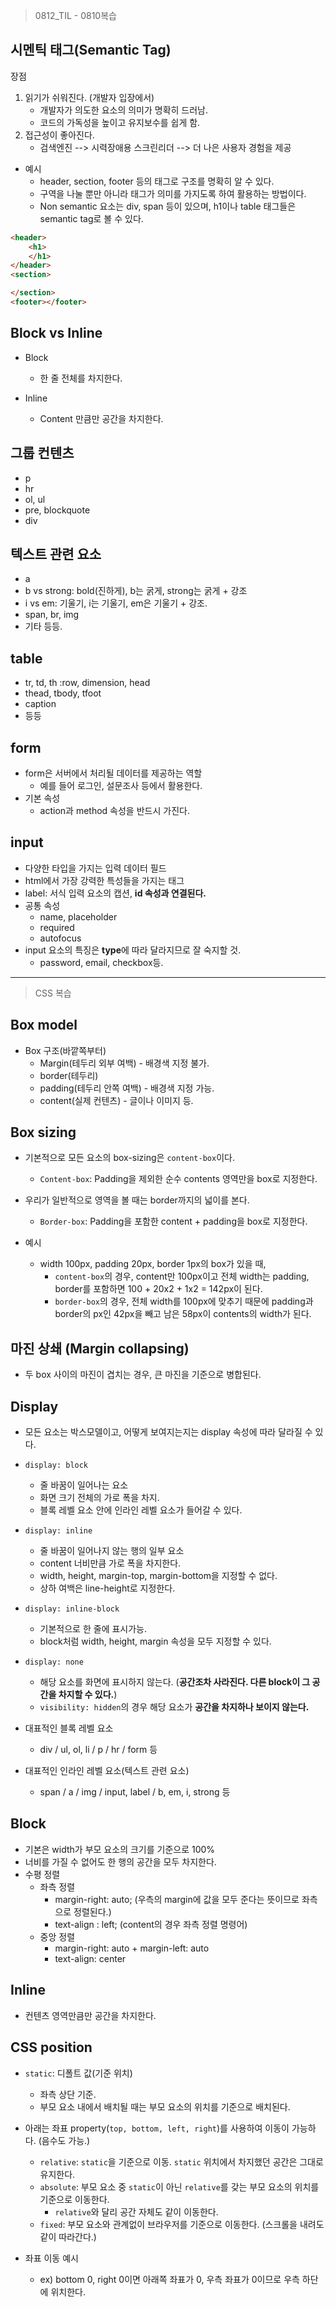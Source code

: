 > 0812_TIL - 0810복습



## 시멘틱 태그(Semantic Tag)

장점

1. 읽기가 쉬워진다. (개발자 입장에서)
   - 개발자가 의도한 요소의 의미가 명확히 드러남.
   - 코드의 가독성을 높이고 유지보수를 쉽게 함.
2. 접근성이 좋아진다.
   - 검색엔진 --> 시력장애용 스크린리더 --> 더 나은 사용자 경험을 제공

- 예시
  - header, section, footer 등의 태그로 구조를 명확히 알 수 있다.
  - 구역을 나눌 뿐만 아니라 태그가 의미를 가지도록 하여 활용하는 방법이다.
  - Non semantic 요소는 div, span 등이 있으며, h1이나 table 태그들은 semantic tag로 볼 수 있다. 

```html
<header>
    <h1>      
    </h1>
</header>
<section>

</section>
<footer></footer>
```



## Block vs Inline



- Block
  - 한 줄 전체를 차지한다.



- Inline
  - Content 만큼만 공간을 차지한다.





## 그룹 컨텐츠



- p
- hr
- ol, ul
- pre, blockquote
- div





## 텍스트 관련 요소

- a
- b vs strong: bold(진하게), b는 굵게, strong는 굵게 + 강조
- i vs em: 기울기, i는 기울기, em은 기울기 + 강조.
- span, br, img
- 기타 등등.



## table



- tr, td, th :row, dimension, head
- thead, tbody, tfoot
- caption
- 등등



## form

- form은 서버에서 처리될 데이터를 제공하는 역할
  - 예를 들어 로그인, 설문조사 등에서 활용한다.
- 기본 속성
  - action과 method 속성을 반드시 가진다.



## input

- 다양한 타입을 가지는 입력 데이터 필드
- html에서 가장 강력한 특성들을 가지는 태그
- label: 서식 입력 요소의 캡션, **id 속성과 연결된다.**
- 공통 속성
  - name, placeholder
  - required
  - autofocus
- input 요소의 특징은 **type**에 따라 달라지므로 잘 숙지할 것.
  - password, email, checkbox등.



---

> CSS 복습



## Box model

- Box 구조(바깥쪽부터)
  - Margin(테두리 외부 여백) - 배경색 지정 불가.
  - border(테두리) 
  - padding(테두리 안쪽 여백) - 배경색 지정 가능.
  - content(실제 컨텐츠) - 글이나 이미지 등.



## Box sizing

- 기본적으로 모든 요소의 box-sizing은 `content-box`이다.
  - `Content-box`: Padding을 제외한 순수 contents 영역만을 box로 지정한다.

- 우리가 일반적으로 영역을 볼 때는 border까지의 넓이를 본다.
  - `Border-box`: Padding을 포함한 content + padding을 box로 지정한다.



- 예시
  - width 100px, padding 20px, border 1px의 box가 있을 때,
    - `content-box`의 경우, content만 100px이고 전체 width는 padding, border를 포함하면 100 + 20x2 + 1x2 = 142px이 된다.
    - `border-box`의 경우, 전체 width를 100px에 맞추기 때문에 padding과 border의 px인 42px을 빼고 남은 58px이 contents의 width가 된다.



## 마진 상쇄 (Margin collapsing)

- 두 box 사이의 마진이 겹치는 경우, 큰 마진을 기준으로 병합된다.



## Display

- 모든 요소는 박스모델이고, 어떻게 보여지는지는 display 속성에 따라 달라질 수 있다.



- `display: block`
  - 줄 바꿈이 일어나는 요소
  - 화면 크기 전체의 가로 폭을 차지.
  - 블록 레벨 요소 안에 인라인 레벨 요소가 들어갈 수 있다.
- `display: inline`
  - 줄 바꿈이 일어나지 않는 행의 일부 요소
  - content 너비만큼 가로 폭을 차지한다.
  - width, height, margin-top, margin-bottom을 지정할 수 없다.
  - 상하 여백은 line-height로 지정한다.
- `display: inline-block`
  - 기본적으로 한 줄에 표시가능.
  - block처럼 width, height, margin 속성을 모두 지정할 수 있다.
- `display: none`
  - 해당 요소를 화면에 표시하지 않는다. (**공간조차 사라진다. 다른 block이 그 공간을 차지할 수 있다.**)
  - `visibility: hidden`의 경우 해당 요소가 **공간을 차지하나 보이지 않는다.**



- 대표적인 블록 레벨 요소
  - div / ul, ol, li / p / hr / form 등
- 대표적인 인라인 레벨 요소(텍스트 관련 요소)
  - span / a / img / input, label / b, em, i, strong 등





## Block

- 기본은 width가 부모 요소의 크기를 기준으로 100%
- 너비를 가질 수 없어도 한 행의 공간을 모두 차지한다.
- 수평 정렬
  - 좌측 정렬
    - margin-right: auto; (우측의 margin에 값을 모두 준다는 뜻이므로 좌측으로 정렬된다.)
    - text-align : left; (content의 경우 좌측 정렬 명령어)
  - 중앙 정렬
    - margin-right: auto + margin-left: auto
    - text-align: center



## Inline

- 컨텐츠 영역만큼만 공간을 차지한다.





## CSS position

- `static`: 디폴트 값(기준 위치)
  - 좌측 상단 기준.
  - 부모 요소 내에서 배치될 때는 부모 요소의 위치를 기준으로 배치된다.
- 아래는 좌표 property(`top, bottom, left, right`)를 사용하여 이동이 가능하다. (음수도 가능.)
  - `relative`: `static`을 기준으로 이동. `static` 위치에서 차지했던 공간은 그대로 유지한다.
  - `absolute`: 부모 요소 중 `static`이 아닌 `relative`를 갖는 부모 요소의 위치를 기준으로 이동한다.
    - `relative`와 달리 공간 자체도 같이 이동한다.
  - `fixed`: 부모 요소와 관계없이 브라우저를 기준으로 이동한다. (스크롤을 내려도 같이 따라간다.)

- 좌표 이동 예시
  - ex) bottom 0, right 0이면 아래쪽 좌표가 0, 우측 좌표가 0이므로 우측 하단에 위치한다.